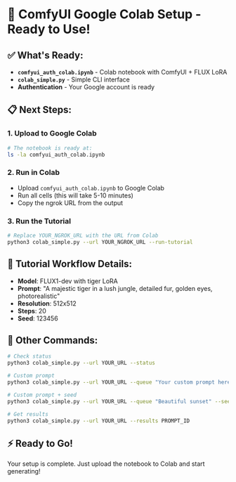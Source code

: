 # 🚀 ComfyUI Google Colab Setup - Ready to Use!

## ✅ What's Ready:
- **`comfyui_auth_colab.ipynb`** - Colab notebook with ComfyUI + FLUX LoRA
- **`colab_simple.py`** - Simple CLI interface
- **Authentication** - Your Google account is ready

## 📋 Next Steps:

### 1. Upload to Google Colab
```bash
# The notebook is ready at:
ls -la comfyui_auth_colab.ipynb
```

### 2. Run in Colab
- Upload `comfyui_auth_colab.ipynb` to Google Colab
- Run all cells (this will take 5-10 minutes)
- Copy the ngrok URL from the output

### 3. Run the Tutorial
```bash
# Replace YOUR_NGROK_URL with the URL from Colab
python3 colab_simple.py --url YOUR_NGROK_URL --run-tutorial
```

## 🎨 Tutorial Workflow Details:
- **Model**: FLUX1-dev with tiger LoRA
- **Prompt**: "A majestic tiger in a lush jungle, detailed fur, golden eyes, photorealistic"
- **Resolution**: 512x512
- **Steps**: 20
- **Seed**: 123456

## 🔧 Other Commands:
```bash
# Check status
python3 colab_simple.py --url YOUR_URL --status

# Custom prompt
python3 colab_simple.py --url YOUR_URL --queue "Your custom prompt here"

# Custom prompt + seed
python3 colab_simple.py --url YOUR_URL --queue "Beautiful sunset" --seed 999

# Get results
python3 colab_simple.py --url YOUR_URL --results PROMPT_ID
```

## ⚡ Ready to Go!
Your setup is complete. Just upload the notebook to Colab and start generating!
